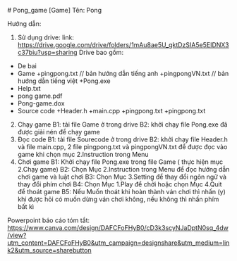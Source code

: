 #   P o n g _ g a m e 
 [Game]
Tên: Pong

Hướng dẫn:
1. Sử dụng drive:
link: https://drive.google.com/drive/folders/1mAu8ae5U_gktDzSIA5e5EIDNX3c37biu?usp=sharing
Drive bao gồm:
- De bai 
- Game
   +pingpong.txt    // bản hướng dẫn tiếng anh
   +pingpongVN.txt  // bản hướng dẫn tiếng việt
   +Pong.exe
- Help.txt
- pong game.pdf
- Pong-game.dox
- Source code
   +Header.h
   +main.cpp
   +pingpong.txt
   +pingpong.txt
2. Chạy game
B1: tải file Game ở trong drive
B2: khởi chạy file Pong.exe đã được giải nén để chạy game
3. Đọc code 
B1: tải file Sourecode ở trong drive
B2: khởi chạy file Header.h và file main.cpp, 2 file pingpong.txt và pingpongVN.txt để được đọc vào game khi chọn mục 2.Instruction trong Menu
4. Chơi game
B1: Khởi chạy file Pong.exe trong file Game ( thực hiện mục 2.Chạy game)
B2: Chọn Mục 2.Instruction trong Menu để đọc hướng dẫn chơi game và luật chơi
B3: Chọn Mục 3.Setting để thay đổi ngôn ngữ và thay đổi phím chơi
B4: Chọn Mục 1.Play để chởi hoặc chọn Mục 4.Quit để thoát game
B5: Nếu Muốn thoát khi hoàn thành ván chơi thì nhấn (y) khi được hỏi có muốn dừng ván chơi không, nếu không thì nhấn phím bất kì

Powerpoint báo cáo tóm tắt:
https://www.canva.com/design/DAFCFoFHyB0/cD3k3scyNJaDptN0sq_4dw/view?utm_content=DAFCFoFHyB0&utm_campaign=designshare&utm_medium=link2&utm_source=sharebutton
 
